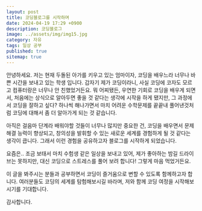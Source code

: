 ```yaml
---
layout: post
title: 코딩블로그를 시작하며
date: 2024-04-19 17:29 +0900
description: 코딩블로그
image: ../assets/img/img15.jpg
category: 자유
tags: 일상 공부
published: true
sitemap: true
---
```




안녕하세요.
저는 현재 두돌된 아가를 키우고 있는 엄마이자, 코딩을 배우느라 너무나 바쁜 시간을 보내고 있는 학생 입니다. 갑자기 제가 코딩이라니, 사실 코딩에 코자도 모르고 컴퓨터랑은 너무나 안 친했었거든요. 뭐 어찌됐든,
우연한 기회로 코딩을 배우게 되면서, 처음에는 상식으로 알아두면 좋을 것 같다는 생각에 시작을 하게 됐지만, 그 과정에서 코딩을 잘하고 싶다? 하나씩 해나가면서 마치 어려운 수학문제를 끝끝내 풀어낸것처럼 코딩에 대해서 좀 더 알아가게 되는 것 같습니다.

아직은 걸음마 단계라 배워야할 것들이 너무나 많지만 중요한 건, 코딩을 배우면서  문제 해결 능력이 향상되고, 창의성을 발휘할 수 있는 새로운 세계를 경험하게 될 것 같다는 생각이 큽니다. 
그래서 이런 경험을 공유하고자 블로그를 시작하게 되었습니다.

요즘은.. 조금 보태서 마치 수험생 같은 일상을 보내고 있어, 제가 좋아하는 밤길 드라이브는 못하지만, 대신 코딩으로 스트레스를 풀어 보려 합니다!
그렇게 마음 먹었거든요.

이 글을 봐주시는 분들과 공부하면서 코딩이 즐거움으로 변할 수 있도록 함께하고자 합니다. 여러분들도 코딩의 세계를 탐험해보시길 바라며, 저와 함께 코딩 여정을 시작해보시기를 기대합니다.

감사합니다.






